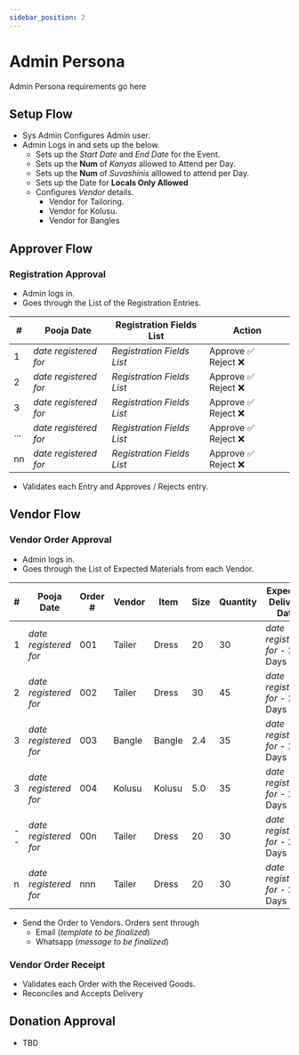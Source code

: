 ```yaml
---
sidebar_position: 2
---
```


# Admin Persona

Admin Persona requirements go here

## Setup Flow

- Sys Admin Configures Admin user.
- Admin Logs in and sets up the below.
    - Sets up the *Start Date* and *End Date* for the Event.
    - Sets up the **Num** of *Kanyas* allowed to Attend per Day.
    - Sets up the **Num** of *Suvashinis* alllowed to attend per Day.
    - Sets up the Date for **Locals Only Allowed** 
    - Configures *Vendor* details.
        - Vendor for Tailoring.
        - Vendor for Kolusu.
        - Vendor for Bangles

## Approver Flow

### Registration Approval

- Admin logs in.
- Goes through the List of the Registration Entries.

| # | Pooja Date | Registration Fields List | Action |
|----|----| --- | --- |
| 1 | *date registered for*| *Registration Fields List* | Approve :white_check_mark: &nbsp; Reject :x: | 
| 2 | *date registered for*| *Registration Fields List* | Approve :white_check_mark: &nbsp; Reject :x: | 
| 3 | *date registered for*| *Registration Fields List* | Approve :white_check_mark: &nbsp; Reject :x: | 
| ... | *date registered for*| *Registration Fields List* | Approve :white_check_mark: &nbsp; Reject :x: | 
| nn | *date registered for*| *Registration Fields List* | Approve :white_check_mark: &nbsp; Reject :x: | 

- Validates each Entry and Approves / Rejects entry.
 
## Vendor Flow

### Vendor Order Approval

- Admin logs in.
- Goes through the List of Expected Materials from each Vendor.

| # | Pooja Date | Order # | Vendor | Item | Size | Quantity | Expected Delivery Date | Action |
| --- | --- | --- |--- | --- |--- | --- | --- | --- |
| 1 | *date registered for* | 001 | Tailer | Dress | 20 | 30 | *date registered for* - 2 Days | Send :arrow_forward: |
| 2 | *date registered for* | 002 | Tailer | Dress | 30 | 45 | *date registered for* - 2 Days | Send :arrow_forward: |
| 3 | *date registered for* | 003 | Bangle | Bangle | 2.4 | 35 | *date registered for* - 2 Days | Send :arrow_forward: |
| 3 | *date registered for* | 004 | Kolusu | Kolusu | 5.0 | 35 | *date registered for* - 2 Days | Send :arrow_forward: |
| -- | *date registered for* | 00n | Tailer | Dress | 20 | 30 | *date registered for* - 2 Days | Send :arrow_forward: |
| n | *date registered for* | nnn | Tailer | Dress | 20 | 30 | *date registered for* - 2 Days | Send :arrow_forward: |

- Send the Order to Vendors. Orders sent through
    - Email (*template to be finalized*)
    - Whatsapp (*message to be finalized*)

### Vendor Order Receipt
- Validates each Order with the Received Goods.
- Reconciles and Accepts Delivery

## Donation Approval

- TBD